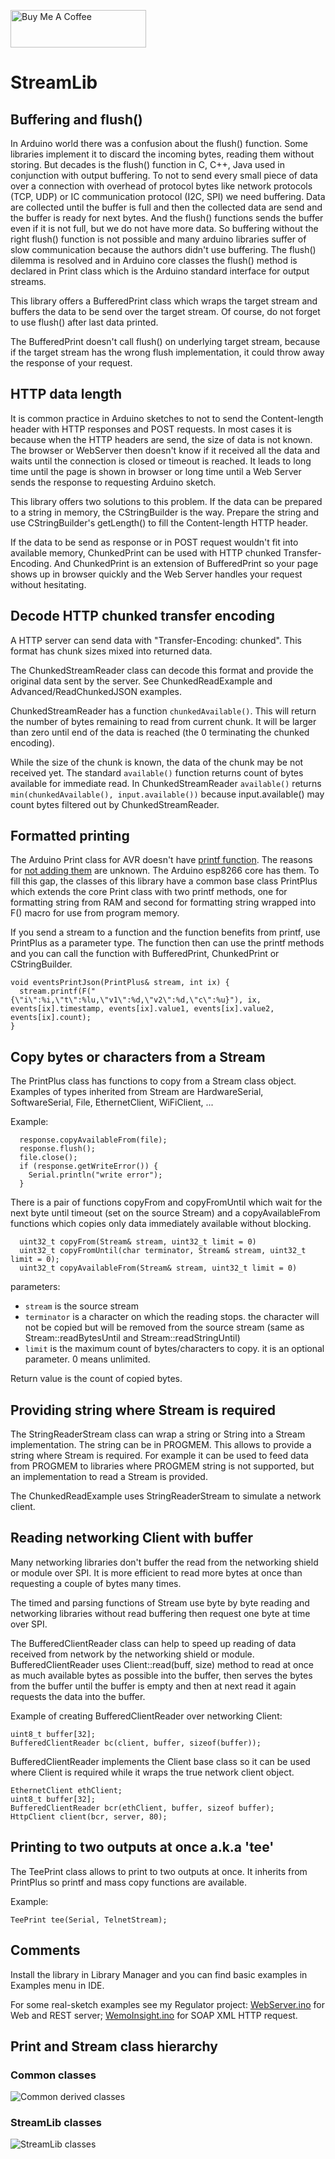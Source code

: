 <a href="https://www.buymeacoffee.com/jurajandraY" target="_blank"><img src="https://cdn.buymeacoffee.com/buttons/v2/default-yellow.png" alt="Buy Me A Coffee" style="height: 60px !important;width: 217px !important;" ></a>

# StreamLib

## Buffering and flush()

In Arduino world there was a confusion about the flush() function. Some libraries implement it to discard the incoming bytes, reading them without storing. But decades is the flush() function in C, C++, Java used in conjunction with output buffering. To not to send every small piece of data over a connection with overhead of protocol bytes like network protocols (TCP, UDP) or IC communication protocol (I2C, SPI) we need buffering. Data are collected until the buffer is full and then the collected data are send and the buffer is ready for next bytes. And the flush() functions sends the buffer even if it is not full, but we do not have more data. So buffering without the right flush() function is not possible and many arduino libraries suffer of slow communication because the authors didn't use buffering. The flush() dilemma is resolved and in Arduino core classes the flush() method is declared in Print class which is the Arduino standard interface for output streams.

This library offers a BufferedPrint class which wraps the target stream and buffers the data to be send over the target stream. Of course, do not forget to use flush() after last data printed.

The BufferedPrint doesn't call flush() on underlying target stream, because if the target stream has the wrong flush implementation, it could throw away the response of your request.

## HTTP data length

It is common practice in Arduino sketches to not to send the Content-length header with HTTP responses and POST requests. In most cases it is because when the HTTP headers are send, the size of data is not known. The browser or WebServer then doesn't know if it received all the data and waits until the connection is closed or timeout is reached. It leads to long time until the page is shown in browser or long time until a Web Server sends the response to requesting Arduino sketch.

This library offers two solutions to this problem. If the data can be prepared to a string in memory, the CStringBuilder is the way. Prepare the string and use CStringBuilder's getLength() to fill the Content-length HTTP header.

If the data to be send as response or in POST request wouldn't fit into available memory, ChunkedPrint can be used with HTTP chunked Transfer-Encoding. And ChunkedPrint is an extension of BufferedPrint so your page shows up in browser quickly and the Web Server handles your request without hesitating. 

## Decode HTTP chunked transfer encoding

A HTTP server can send data with "Transfer-Encoding: chunked". This format has chunk sizes mixed into returned data.

The ChunkedStreamReader class can decode this format and provide the original data sent by the server. See ChunkedReadExample and Advanced/ReadChunkedJSON examples.

ChunkedStreamReader has a function `chunkedAvailable()`. This will return the number of bytes remaining to read from current chunk. It will be larger than zero until end of the data is reached (the 0 terminating the chunked encoding). 

While the size of the chunk is known, the data of the chunk may be not received yet. The standard `available()` function returns count of bytes available for immediate read. In ChunkedStreamReader `available()` returns `min(chunkedAvailable(), input.available())` because input.available() may count bytes filtered out by ChunkedStreamReader.


## Formatted printing

The Arduino Print class for AVR doesn't have [printf function](http://www.cplusplus.com/reference/cstdio/printf/). The reasons for [not adding them](https://github.com/arduino/Arduino/pull/5938) are unknown. The Arduino esp8266 core has them. To fill this gap, the classes of this library have a common base class PrintPlus which extends the core Print class with two printf methods, one for formatting string from RAM and second for formatting string wrapped into F() macro for use from program memory.

If you send a stream to a function and the function benefits from printf, use PrintPlus as a parameter type. The function then can use the printf methods and you can call the function with BufferedPrint, ChunkedPrint or CStringBuilder.

```
void eventsPrintJson(PrintPlus& stream, int ix) {
  stream.printf(F("{\"i\":%i,\"t\":%lu,\"v1\":%d,\"v2\":%d,\"c\":%u}"), ix, events[ix].timestamp, events[ix].value1, events[ix].value2, events[ix].count);
}
```
## Copy bytes or characters from a Stream

The PrintPlus class has functions to copy from a Stream class object. Examples of types inherited from Stream are HardwareSerial, SoftwareSerial, File, EthernetClient, WiFiClient, ...

Example:
```
  response.copyAvailableFrom(file);
  response.flush();
  file.close();
  if (response.getWriteError()) {
    Serial.println("write error");
  }
``` 

There is a pair of functions copyFrom and copyFromUntil which wait for the next byte until timeout (set on the source Stream) and a copyAvailableFrom functions which copies only data immediately available without blocking.
```
  uint32_t copyFrom(Stream& stream, uint32_t limit = 0)
  uint32_t copyFromUntil(char terminator, Stream& stream, uint32_t limit = 0);
  uint32_t copyAvailableFrom(Stream& stream, uint32_t limit = 0)
```
parameters:
* `stream` is the source stream
* `terminator` is a character on which the reading stops. the character will not be copied but will be removed from the source stream (same as Stream::readBytesUntil and Stream::readStringUntil)
* `limit` is the maximum count of bytes/characters to copy. it is an optional parameter. 0 means unlimited.

Return value is the count of copied bytes. 

## Providing string where Stream is required

The StringReaderStream class can wrap a string or String into a Stream implementation. The string can be in PROGMEM. This allows to provide a string where Stream is required. For example it can be used to feed data from PROGMEM to libraries  where PROGMEM string is not supported, but an implementation to read a Stream is provided.

The ChunkedReadExample uses StringReaderStream to simulate a network client.

## Reading networking Client with buffer

Many networking libraries don't buffer the read from the networking shield or module over SPI. It is more efficient to read more bytes at once than requesting a couple of bytes many times.

The timed and parsing functions of Stream use byte by byte reading and networking libraries without read buffering then request one byte at time over SPI.

The BufferedClientReader class can help to speed up reading of data received from network by the networking shield or module. BufferedClientReader uses Client::read(buff, size) method to read at once as much available bytes as possible into the buffer, then serves the bytes from the buffer until the buffer is empty and then at next read it again requests the data into the buffer.

Example of creating BufferedClientReader over networking Client:
```  
uint8_t buffer[32];
BufferedClientReader bc(client, buffer, sizeof(buffer));
```
BufferedClientReader implements the Client base class so it can be used where Client is required while it wraps the true network client object.
```
EthernetClient ethClient;
uint8_t buffer[32];
BufferedClientReader bcr(ethClient, buffer, sizeof buffer);
HttpClient client(bcr, server, 80);
```

## Printing to two outputs at once a.k.a 'tee'

The TeePrint class allows to print to two outputs at once. It inherits from PrintPlus so printf and mass copy functions are available. 

Example:
```
TeePrint tee(Serial, TelnetStream);
``` 

## Comments

Install the library in Library Manager and you can find basic examples in Examples menu in IDE.

For some real-sketch examples see my Regulator project: [WebServer.ino](https://github.com/jandrassy/Regulator/blob/master/Regulator/WebServer.ino) for Web and REST server; [WemoInsight.ino](https://github.com/jandrassy/Regulator/blob/master/Regulator/WemoInsight.ino) for SOAP XML HTTP request.

## Print and Stream class hierarchy

### Common classes

![Common derived classes](img/streams-common.png)

### StreamLib classes

![StreamLib classes](img/StreamLib.png)



 